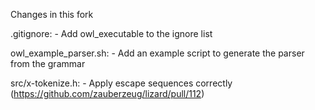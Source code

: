 Changes in this fork

 .gitignore:
    - Add owl_executable to the ignore list

owl_example_parser.sh:
    - Add an example script to generate the parser from the grammar

src/x-tokenize.h:
    - Apply escape sequences correctly (https://github.com/zauberzeug/lizard/pull/112)